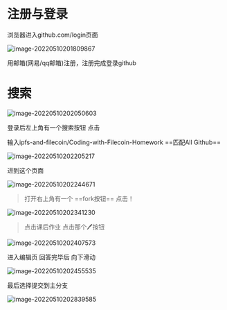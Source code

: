 # 注册与登录

浏览器进入github.com/login页面

![image-20220510201809867](C:\Users\odfive\AppData\Roaming\Typora\typora-user-images\image-20220510201809867.png)

用邮箱(网易/qq邮箱)注册，注册完成登录github

# 搜索

![image-20220510202050603](C:\Users\odfive\AppData\Roaming\Typora\typora-user-images\image-20220510202050603.png)

登录后左上角有一个搜索按钮 点击

输入ipfs-and-filecoin/Coding-with-Filecoin-Homework  ==匹配All Github==

![image-20220510202205217](C:\Users\odfive\AppData\Roaming\Typora\typora-user-images\image-20220510202205217.png)



进到这个页面

![image-20220510202244671](C:\Users\odfive\AppData\Roaming\Typora\typora-user-images\image-20220510202244671.png)

> 打开右上角有一个 ==fork按钮== 点击！

![image-20220510202341230](C:\Users\odfive\AppData\Roaming\Typora\typora-user-images\image-20220510202341230.png)

> 点击课后作业 点击那个🖊按钮

![image-20220510202407573](C:\Users\odfive\AppData\Roaming\Typora\typora-user-images\image-20220510202407573.png)

进入编辑页 回答完毕后 向下滑动

![image-20220510202455535](C:\Users\odfive\AppData\Roaming\Typora\typora-user-images\image-20220510202455535.png)

最后选择提交到主分支

![image-20220510202839585](C:\Users\odfive\AppData\Roaming\Typora\typora-user-images\image-20220510202839585.png)